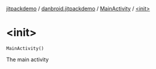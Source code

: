 [jitpackdemo](../../index.md) / [danbroid.jitpackdemo](../index.md) / [MainActivity](index.md) / [&lt;init&gt;](./-init-.md)

# &lt;init&gt;

`MainActivity()`

The main activity

